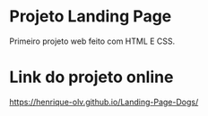 
# Projeto Landing Page

Primeiro projeto web feito com HTML E CSS.

# Link do projeto online

https://henrique-olv.github.io/Landing-Page-Dogs/
